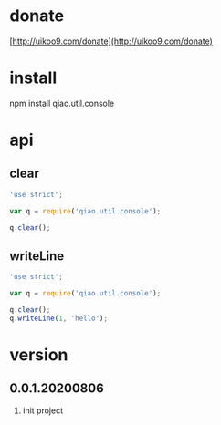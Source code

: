 # donate
[http://uikoo9.com/donate](http://uikoo9.com/donate)

# install
npm install qiao.util.console

# api
## clear
```javascript
'use strict';

var q = require('qiao.util.console');

q.clear();
```

## writeLine
```javascript
'use strict';

var q = require('qiao.util.console');

q.clear();
q.writeLine(1, 'hello');
```

# version
## 0.0.1.20200806
1. init project
